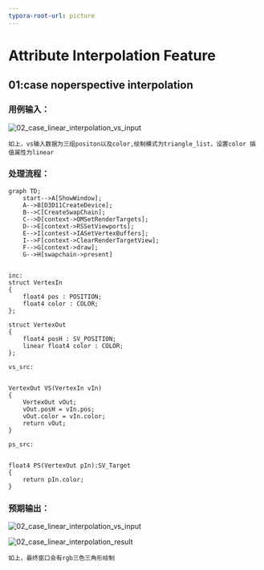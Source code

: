 ```yaml
---
typora-root-url: picture
---
```


# Attribute Interpolation Feature

## 01:case noperspective interpolation

### 用例输入：

![02_case_linear_interpolation_vs_input](/02_case_linear_interpolation_vs_input.png)



```
如上，vs输入数据为三组positon以及color,绘制模式为triangle_list，设置color 插值属性为linear
```



### 处理流程：

```mermaid
graph TD;
	start-->A[ShowWindow];
	A-->B[D3D11CreateDevice];
	B-->C[CreateSwapChain];
	C-->D[context->OMSetRenderTargets];
	D-->E[context->RSSetViewports];
	E-->I[contest->IASetVertexBuffers];
	I-->F[context->ClearRenderTargetView];
	F-->G[context->draw];
	G-->H[swapchain->present]
	
```



```hlsl
inc:
struct VertexIn
{
    float4 pos : POSITION;
    float4 color : COLOR;    
};

struct VertexOut
{
    float4 posH : SV_POSITION;
    linear float4 color : COLOR;
};
```

```hlsl
vs_src:


VertexOut VS(VertexIn vIn)
{
    VertexOut vOut;
    vOut.posH = vIn.pos;
    vOut.color = vIn.color;
    return vOut;
}
```

```hlsl
ps_src:


float4 PS(VertexOut pIn):SV_Target
{    
    return pIn.color;
}
```

### 预期输出：

![02_case_linear_interpolation_vs_input](/02_case_linear_interpolation_vs_input.png)



![02_case_linear_interpolation_result](/02_case_linear_interpolation_result.png)



```
如上，最终窗口会有rgb三色三角形绘制
```


